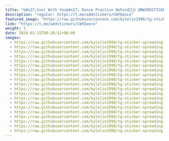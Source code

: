 ```yaml
---
title: "&#x27;Cool With You&#x27; Dance Practice Behind🧚🏻‍♀️ @NWJNSSTICKER"
description: "regular: https://t.me/addstickers/CWYDance"
featured_image: "https://raw.githubusercontent.com/kylelin1998/tg-sticker-spreading-worldwide-images/main/img/34cd8e36-5c4d-47a1-8ddb-ae84baa8f3ea.jpg"
link: "https://t.me/addstickers/CWYDance"
weight: 3
date: 2024-01-15T00:28:51+08:00
images:
  - https://raw.githubusercontent.com/kylelin1998/tg-sticker-spreading-worldwide-images/main/img/34cd8e36-5c4d-47a1-8ddb-ae84baa8f3ea.jpg
  - https://raw.githubusercontent.com/kylelin1998/tg-sticker-spreading-worldwide-images/main/img/07fafeea-330b-4f69-a7ed-3ad2ef5224f8.jpg
  - https://raw.githubusercontent.com/kylelin1998/tg-sticker-spreading-worldwide-images/main/img/fc3d6115-f538-40b1-b0f5-a746430b3d02.jpg
  - https://raw.githubusercontent.com/kylelin1998/tg-sticker-spreading-worldwide-images/main/img/e3ee83d9-3da3-4c2a-b669-22846ffadfff.jpg
  - https://raw.githubusercontent.com/kylelin1998/tg-sticker-spreading-worldwide-images/main/img/89e559e4-c23e-4654-8e25-4c5f26548a1c.jpg
  - https://raw.githubusercontent.com/kylelin1998/tg-sticker-spreading-worldwide-images/main/img/2400f90e-fb66-44ac-8972-f10330ecbc8d.jpg
  - https://raw.githubusercontent.com/kylelin1998/tg-sticker-spreading-worldwide-images/main/img/0855b073-2765-43b7-b805-0ecb66af2bd8.jpg
  - https://raw.githubusercontent.com/kylelin1998/tg-sticker-spreading-worldwide-images/main/img/c558864f-a386-47d2-87bb-a99e9a6e492d.jpg
  - https://raw.githubusercontent.com/kylelin1998/tg-sticker-spreading-worldwide-images/main/img/1ad75bac-0617-4df0-8e04-1d0d6facbd30.jpg
  - https://raw.githubusercontent.com/kylelin1998/tg-sticker-spreading-worldwide-images/main/img/1fb56c1c-3318-4ffb-b298-2dadd26a922a.jpg
  - https://raw.githubusercontent.com/kylelin1998/tg-sticker-spreading-worldwide-images/main/img/43b23255-6748-491d-abf5-ae8fcb0c5f72.jpg
  - https://raw.githubusercontent.com/kylelin1998/tg-sticker-spreading-worldwide-images/main/img/91476d1d-4f9c-4a24-a1a0-89b44c46f924.jpg
  - https://raw.githubusercontent.com/kylelin1998/tg-sticker-spreading-worldwide-images/main/img/fe10e7f7-d9a0-4670-b788-564678015e09.jpg
  - https://raw.githubusercontent.com/kylelin1998/tg-sticker-spreading-worldwide-images/main/img/c19f202c-3605-4a6c-8382-966626687bb5.jpg
  - https://raw.githubusercontent.com/kylelin1998/tg-sticker-spreading-worldwide-images/main/img/b846536d-8c35-4ae0-a4b5-40ad1376512f.jpg
  - https://raw.githubusercontent.com/kylelin1998/tg-sticker-spreading-worldwide-images/main/img/2b8df176-27e5-43e2-9828-a7ed41115973.jpg
  - https://raw.githubusercontent.com/kylelin1998/tg-sticker-spreading-worldwide-images/main/img/c178af7e-d77f-4112-83e1-0e9f1cbf1941.jpg
  - https://raw.githubusercontent.com/kylelin1998/tg-sticker-spreading-worldwide-images/main/img/81dd5561-e394-48bd-9bf1-db09492a7a94.jpg
  - https://raw.githubusercontent.com/kylelin1998/tg-sticker-spreading-worldwide-images/main/img/4ab3e929-664f-4fd5-81bd-fc98c11a0ed4.jpg
  - https://raw.githubusercontent.com/kylelin1998/tg-sticker-spreading-worldwide-images/main/img/254202f4-1209-41f3-9299-d5a76fb62fb4.jpg
---
```

